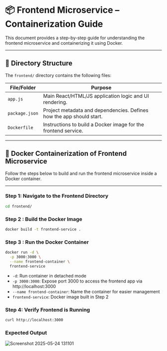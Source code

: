 # 📦 Frontend Microservice – Containerization Guide

This document provides a step-by-step guide for understanding the frontend microservice and containerizing it using Docker.

---

## 📁 Directory Structure

The `frontend/` directory contains the following files:

| File/Folder     | Purpose                                                           |
|----------------|-------------------------------------------------------------------|
| `app.js`       | Main React/HTML/JS application logic and UI rendering.            |
| `package.json` | Project metadata and dependencies. Defines how the app should start. |
| `Dockerfile`   | Instructions to build a Docker image for the frontend service.    |

---

## 🐳 Docker Containerization of Frontend Microservice

Follow the steps below to build and run the frontend microservice inside a Docker container.

---

### Step 1: Navigate to the Frontend Directory

```bash
cd frontend/
```
### Step 2 : Build the Docker Image

```bash
docker build -t frontend-service .
```

### Step 3 : Run the Docker Container

```bash
docker run -d \
  -p 3000:3000 \
  --name frontend-container \
  frontend-service
```
- `-d`: Run container in detached mode
- `-p 3000:3000`: Expose port 3000 to access the frontend app via http://localhost:3000
- `--name frontend-container`: Name the container for easier management
- `frontend-service`: Docker image built in Step 2


### Step 4: Verify Frontend is Running

```bash
curl http://localhost:3000
```

### Expected Output
![Screenshot 2025-05-24 131101](https://github.com/user-attachments/assets/07b38abf-b7a8-4392-b50a-9ca1b97429f3)
